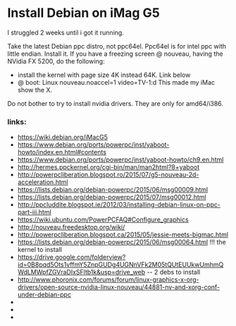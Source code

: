 # Install Debian on iMag G5

I struggled 2 weeks until i got it running.

Take the latest Debian ppc distro, not ppc64el. Ppc64el is for intel ppc with little endian.
Install it. If you have a freezing screen @ nouveau, having the NVidia FX 5200, do the following:
- install the kernel with page size 4K instead 64K. Link below
- @ boot: Linux nouveau.noaccel=1 video=TV-1:d
This made my iMac show the X.

Do not bother to try to install nvidia drivers. They are only for amd64/i386.


### links:
- https://wiki.debian.org/iMacG5
- https://www.debian.org/ports/powerpc/inst/yaboot-howto/index.en.html#contents
- https://www.debian.org/ports/powerpc/inst/yaboot-howto/ch9.en.html
- http://hermes.ppckernel.org/cgi-bin/man/man2html?8+yaboot
- http://powerpcliberation.blogspot.ro/2015/07/g5-nouveau-2d-acceleration.html
- https://lists.debian.org/debian-powerpc/2015/06/msg00009.html
- https://lists.debian.org/debian-powerpc/2015/07/msg00012.html
- http://ppcluddite.blogspot.ie/2012/03/installing-debian-linux-on-ppc-part-iii.html
- https://wiki.ubuntu.com/PowerPCFAQ#Configure_graphics
- http://nouveau.freedesktop.org/wiki/
- http://powerpcliberation.blogspot.ca/2015/05/jessie-meets-bigmac.html
- https://lists.debian.org/debian-powerpc/2015/06/msg00064.html !!! the kernel to install
- https://drive.google.com/folderview?id=0B8pqd5Ots1vffmY5ZnpGUDg4UGNnVFk2M05tQUtEUUkwUmhmQWdLMWpfZGVraDIxSFltb1k&usp=drive_web -- 2 debs to install
- http://www.phoronix.com/forums/forum/linux-graphics-x-org-drivers/open-source-nvidia-linux-nouveau/44881-nv-and-xorg-conf-under-debian-ppc
- 
- 
- 
